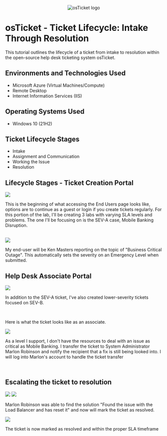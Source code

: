 <p align="center">
<img src="https://i.imgur.com/Clzj7Xs.png" alt="osTicket logo"/>
</p>

<h1>osTicket - Ticket Lifecycle: Intake Through Resolution</h1>
This tutorial outlines the lifecycle of a ticket from intake to resolution within the open-source help desk ticketing system osTicket.<br />


<h2>Environments and Technologies Used</h2>

- Microsoft Azure (Virtual Machines/Compute)
- Remote Desktop
- Internet Information Services (IIS)

<h2>Operating Systems Used </h2>

- Windows 10</b> (21H2)

<h2>Ticket Lifecycle Stages</h2>

- Intake
- Assignment and Communication
- Working the Issue
- Resolution

<h2>Lifecycle Stages - Ticket Creation Portal</h2>

<p>
<img src="https://cdn.discordapp.com/attachments/677756436784218132/1095551979343847556/image.png"/>
</p>
<p>

This is the beginning of what accessing the End Users page looks like, options are to continue as a guest or login if you create tickets regularly. For this portion of the lab, I'll be creating 3 labs with varying SLA levels and problems. The one I'll be focusing on is the SEV-A case, Mobile Banking Disruption.
</p>
<br />
<img src="https://cdn.discordapp.com/attachments/677756436784218132/1095555680766795777/image.png"/>

My end-user will be Ken Masters reporting on the topic of "Business Critical Outage". This automatically sets the severity on an Emergency Level when submitted.
<p>
<h2>Help Desk Associate Portal</h2>

</p>
<p>
<img src="https://cdn.discordapp.com/attachments/677756436784218132/1095565611767185479/image.png"/>
</p>
<p>
In addition to the SEV-A ticket, I've also created lower-severity tickets focused on SEV-B.
</p>
<br />
 
Here is what the ticket looks like as an associate.
<p>

<p>
<img src="https://cdn.discordapp.com/attachments/677756436784218132/1095580344788451399/image.png"/>
</p>
<p>
As a level I support, I don't have the resources to deal with an issue as critical as Mobile Banking. I transfer the ticket to System Administrator Marlon Robinson and notify the recipient that a fix is still being looked into. I will log into Marlon's account to handle the ticket transfer
</p>
<br />
<h2>Escalating the ticket to resolution</h2>
<img src="https://cdn.discordapp.com/attachments/677756436784218132/1095582978383556608/image.png/image.png"/>


<img src="https://cdn.discordapp.com/attachments/677756436784218132/1095582978152865832/image.png"/>

<p>
Marlon Robinson was able to find the solution "Found the issue with the Load Balancer and has reset it" and now will mark the ticket as resolved.
<p>
<img src="https://cdn.discordapp.com/attachments/677756436784218132/1095585762247983104/image.png"/>

The ticket is now marked as resolved and within the proper SLA timeframe

